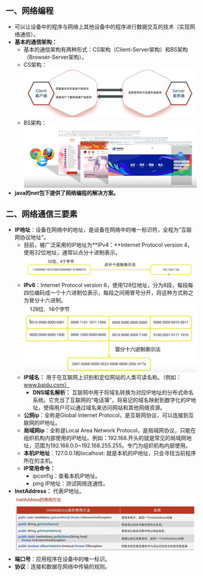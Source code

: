 ## 一、网络编程
* 可以让设备中的程序与网络上其他设备中的程序进行数据交互的技术（实现网络通信）。
* **基本的通信架构：**
  * 基本的通信架构有两种形式：CS架构（Client-Server架构）和BS架构（Browser-Server架构）。
  * CS架构：
   ![1747764170364](image/网络编程/1747764170364.png)
  * BS架构：
   ![1747764339141](image/网络编程/1747764339141.png)
* **java的net包下提供了网络编程的解决方案。**
## 二、网络通信三要素
* **IP地址**：设备在网络中的地址，是设备在网络中的唯一标识符，全程为“互联网协议地址”。
  * 目前，被广泛采用的IP地址为**IPv4：**Internet Protocol version 4，使用32位地址，通常以点分十进制表示。
   ![1747765078185](image/网络编程/1747765078185.png)
  * **IPv6**：Internet Protocol version 6，使用128位地址，分为8段，每段每四位编码成一个十六进制位表示，每段之间用冒号分开，将这种方式称之为冒分十六进制。
  ![1747765255392](image/网络编程/1747765255392.png)
  * **IP域名：** 用于在互联网上识别和定位网站的人类可读名称。（例如：www.baidu.com）
    * **DNS域名解析：** 互联网中用于将域名转换为对应IP地址的分布式命名系统。它充当了互联网的“电话簿”，将易记的域名映射到数字化的IP地址，使得用户可以通过域名来访问网站和其他网络资源。
  * **公网ip**：全称是Global Internet Protocol，是互联网协议，可以连接到互联网的IP地址。
  * **局域网ip**：全称是Local Area Network Protocol，是局域网协议，只能在组织机构内部使用的IP地址。例如：192.168.开头的就是常见的局域网地址，范围为192.168.0.0~192.168.255.255。专门为组织机构内部使用。
  * **本机IP地址**：127.0.0.1和localhost: 就是本机的IP地址，只会寻找当前程序所在的主机。
  * **IP常用命令：** 
    * ipconfig：查看本机IP地址。
    * ping IP地址：测试网络连通性。
* **InetAddress：** 代表IP地址。
 ![1747767083602](image/网络编程/1747767083602.png)
* **端口号**：应用程序在设备中的唯一标识。
* **协议**：连接和数据在网络中传输的规则。
